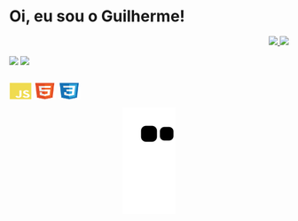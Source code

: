 <h1>Oi, eu sou o Guilherme!</h1>

<div align="right">
  <a href="https://github.com/GuilhermeKudlawiec">
  <img height="170" src="https://github-readme-stats.vercel.app/api?username=GuilhermeKudlawiec&show_icons=true&theme=highcontrast&include_all_commits=true&count_private=true"/>
  <img height="170" src="https://github-readme-stats.vercel.app/api/top-langs/?username=GuilhermeKudlawiec&layout=compact&langs_count=7&theme=highcontrast"/>
</div>

<div align="center">
<img alt="" align="right" height="150" src="http://pa1.narvii.com/6509/f7896cb6a8fd8e98c50a4a9fb400913952e0b178_00.gif">
 <div align= "left"><br>
  <a href = "mailto:guilhermejoaokudlawiec@gmail.com"><img src="https://img.shields.io/badge/-Gmail-%23333?style=for-the-badge&logo=gmail&logoColor=white" target="_blank"></a>
  <a href="https://www.linkedin.com/in/guilhermekudlawiec/" target="_blank"><img src="https://img.shields.io/badge/-LinkedIn-%230077B5?style=for-the-badge&logo=linkedin&logoColor=white" target="_blank"></a>
</div>

##

<div align="left">
  <img align="center" alt="Rafa-Js" height="30" width="40" src="https://raw.githubusercontent.com/devicons/devicon/master/icons/javascript/javascript-plain.svg">
  <img align="center" alt="Rafa-HTML" height="30" width="40" src="https://raw.githubusercontent.com/devicons/devicon/master/icons/html5/html5-original.svg">
  <img align="center" alt="Rafa-CSS" height="30" width="40" src="https://raw.githubusercontent.com/devicons/devicon/master/icons/css3/css3-original.svg">
</div>

![Snake animation](https://github.com/GuilhermeKudlawiec/GuilhermeKudlawiec/blob/output/github-contribution-grid-snake.svg)

